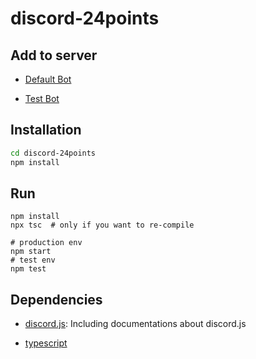 # discord-24points

## Add to server

- [Default Bot](https://discord.com/oauth2/authorize?client_id=841976700019671040&scope=bot)

- [Test Bot](https://discord.com/oauth2/authorize?client_id=842176070189842442&scope=bot)

## Installation

```sh
cd discord-24points
npm install
```

## Run

```
npm install
npx tsc  # only if you want to re-compile

# production env
npm start
# test env
npm test
```

## Dependencies

- [discord.js](https://discord.js.org/#/): Including documentations about discord.js

- [typescript](https://www.typescriptlang.org/download)
